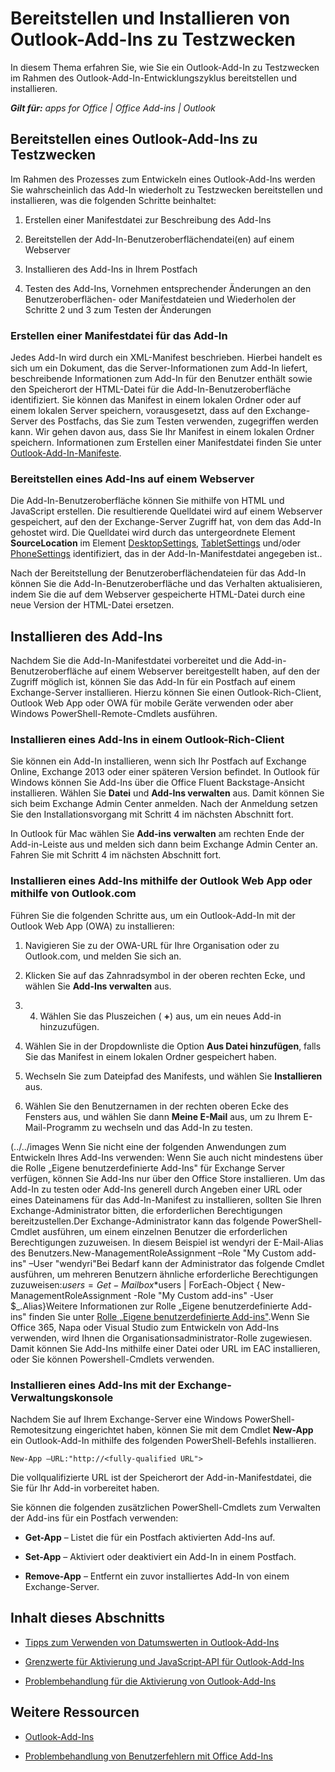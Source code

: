 
# Bereitstellen und Installieren von Outlook-Add-Ins zu Testzwecken
In diesem Thema erfahren Sie, wie Sie ein Outlook-Add-In zu Testzwecken im Rahmen des Outlook-Add-In-Entwicklungszyklus bereitstellen und installieren. 

 _**Gilt für:** apps for Office | Office Add-ins | Outlook_


## Bereitstellen eines Outlook-Add-Ins zu Testzwecken


Im Rahmen des Prozesses zum Entwickeln eines Outlook-Add-Ins werden Sie wahrscheinlich das Add-In wiederholt zu Testzwecken bereitstellen und installieren, was die folgenden Schritte beinhaltet:


1. Erstellen einer Manifestdatei zur Beschreibung des Add-Ins
    
2. Bereitstellen der Add-In-Benutzeroberflächendatei(en) auf einem Webserver
    
3. Installieren des Add-Ins in Ihrem Postfach
    
4. Testen des Add-Ins, Vornehmen entsprechender Änderungen an den Benutzeroberflächen- oder Manifestdateien und Wiederholen der Schritte 2 und 3 zum Testen der Änderungen
    

### Erstellen einer Manifestdatei für das Add-In

Jedes Add-In wird durch ein XML-Manifest beschrieben. Hierbei handelt es sich um ein Dokument, das die Server-Informationen zum Add-In liefert, beschreibende Informationen zum Add-In für den Benutzer enthält sowie den Speicherort der HTML-Datei für die Add-In-Benutzeroberfläche identifiziert. Sie können das Manifest in einem lokalen Ordner oder auf einem lokalen Server speichern, vorausgesetzt, dass auf den Exchange-Server des Postfachs, das Sie zum Testen verwenden, zugegriffen werden kann. Wir gehen davon aus, dass Sie Ihr Manifest in einem lokalen Ordner speichern. Informationen zum Erstellen einer Manifestdatei finden Sie unter [Outlook-Add-In-Manifeste](98ee2cca-f866-4377-bd1f-6a5338ebd7b1.md). 


### Bereitstellen eines Add-Ins auf einem Webserver

Die Add-In-Benutzeroberfläche können Sie mithilfe von HTML und JavaScript erstellen. Die resultierende Quelldatei wird auf einem Webserver gespeichert, auf den der Exchange-Server Zugriff hat, von dem das Add-In gehostet wird. Die Quelldatei wird durch das untergeordnete Element  **SourceLocation** im Element [DesktopSettings](http://msdn.microsoft.com/de-de/library/da9fd085-b8cc-2be0-d329-2aa1ef5d3f1c%28Office.15%29.aspx), [TabletSettings](http://msdn.microsoft.com/de-de/library/5c89cc7c-7ae0-49c9-fdd5-4c52118228f6%28Office.15%29.aspx) und/oder [PhoneSettings](http://msdn.microsoft.com/de-de/library/13e4eae3-8e8c-fd55-a1c2-3297b485f327%28Office.15%29.aspx) identifiziert, das in der Add-In-Manifestdatei angegeben ist..

Nach der Bereitstellung der Benutzeroberflächendateien für das Add-In können Sie die Add-In-Benutzeroberfläche und das Verhalten aktualisieren, indem Sie die auf dem Webserver gespeicherte HTML-Datei durch eine neue Version der HTML-Datei ersetzen.


## Installieren des Add-Ins


Nachdem Sie die Add-In-Manifestdatei vorbereitet und die Add-in-Benutzeroberfläche auf einem Webserver bereitgestellt haben, auf den der Zugriff möglich ist, können Sie das Add-In für ein Postfach auf einem Exchange-Server installieren. Hierzu können Sie einen Outlook-Rich-Client, Outlook Web App oder OWA für mobile Geräte verwenden oder aber Windows PowerShell-Remote-Cmdlets ausführen.


### Installieren eines Add-Ins in einem Outlook-Rich-Client

Sie können ein Add-In installieren, wenn sich Ihr Postfach auf Exchange Online, Exchange 2013 oder einer späteren Version befindet. In Outlook für Windows können Sie Add-Ins über die Office Fluent Backstage-Ansicht installieren. Wählen Sie  **Datei** und **Add-Ins verwalten** aus. Damit können Sie sich beim Exchange Admin Center anmelden. Nach der Anmeldung setzen Sie den Installationsvorgang mit Schritt 4 im nächsten Abschnitt fort.

In Outlook für Mac wählen Sie  **Add-ins verwalten** am rechten Ende der Add-in-Leiste aus und melden sich dann beim Exchange Admin Center an. Fahren Sie mit Schritt 4 im nächsten Abschnitt fort.


### Installieren eines Add-Ins mithilfe der Outlook Web App oder mithilfe von Outlook.com

Führen Sie die folgenden Schritte aus, um ein Outlook-Add-In mit der Outlook Web App (OWA) zu installieren:


1. Navigieren Sie zu der OWA-URL für Ihre Organisation oder zu Outlook.com, und melden Sie sich an.
    
2. Klicken Sie auf das Zahnradsymbol in der oberen rechten Ecke, und wählen Sie  **Add-Ins verwalten** aus.
    
3. 4. Wählen Sie das Pluszeichen ( **+**) aus, um ein neues Add-in hinzuzufügen.
    
5. Wählen Sie in der Dropdownliste die Option  **Aus Datei hinzufügen**, falls Sie das Manifest in einem lokalen Ordner gespeichert haben.
    
6. Wechseln Sie zum Dateipfad des Manifests, und wählen Sie  **Installieren** aus.
    
7. Wählen Sie den Benutzernamen in der rechten oberen Ecke des Fensters aus, und wählen Sie dann  **Meine E-Mail** aus, um zu Ihrem E-Mail-Programm zu wechseln und das Add-In zu testen.
    

(../../images  Wenn Sie nicht eine der folgenden Anwendungen zum Entwickeln Ihres Add-Ins verwenden: Wenn Sie auch nicht mindestens über die Rolle „Eigene benutzerdefinierte Add-Ins" für Exchange Server verfügen, können Sie Add-Ins nur über den Office Store installieren. Um das Add-In zu testen oder Add-Ins generell durch Angeben einer URL oder eines Dateinamens für das Add-In-Manifest zu installieren, sollten Sie Ihren Exchange-Administrator bitten, die erforderlichen Berechtigungen bereitzustellen.Der Exchange-Administrator kann das folgende PowerShell-Cmdlet ausführen, um einem einzelnen Benutzer die erforderlichen Berechtigungen zuzuweisen. In diesem Beispiel ist wendyri der E-Mail-Alias des Benutzers.New-ManagementRoleAssignment –Role "My Custom add-ins" –User "wendyri"Bei Bedarf kann der Administrator das folgende Cmdlet ausführen, um mehreren Benutzern ähnliche erforderliche Berechtigungen zuzuweisen:$users = Get-Mailbox *$users | ForEach-Object { New-ManagementRoleAssignment -Role "My Custom add-ins" -User $_.Alias}Weitere Informationen zur Rolle „Eigene benutzerdefinierte Add-ins" finden Sie unter [Rolle „Eigene benutzerdefinierte Add-ins"](http://technet.microsoft.com/de-de/library/aa0321b3-2ec0-4694-875b-7a93d3d99089%28exchg.150%29.aspx).Wenn Sie Office 365, Napa oder Visual Studio zum Entwickeln von Add-Ins verwenden, wird Ihnen die Organisationsadministrator-Rolle zugewiesen. Damit können Sie Add-Ins mithilfe einer Datei oder URL im EAC installieren, oder Sie können Powershell-Cmdlets verwenden.


### Installieren eines Add-Ins mit der Exchange-Verwaltungskonsole

Nachdem Sie auf Ihrem Exchange-Server eine Windows PowerShell-Remotesitzung eingerichtet haben, können Sie mit dem Cmdlet  **New-App** ein Outlook-Add-In mithilfe des folgenden PowerShell-Befehls installieren.


```
New-App –URL:"http://<fully-qualified URL">
```

Die vollqualifizierte URL ist der Speicherort der Add-in-Manifestdatei, die Sie für Ihr Add-in vorbereitet haben.

Sie können die folgenden zusätzlichen PowerShell-Cmdlets zum Verwalten der Add-ins für ein Postfach verwenden:


-  **Get-App** – Listet die für ein Postfach aktivierten Add-Ins auf.
    
-  **Set-App** – Aktiviert oder deaktiviert ein Add-In in einem Postfach.
    
-  **Remove-App** – Entfernt ein zuvor installiertes Add-In von einem Exchange-Server.
    

## Inhalt dieses Abschnitts



- [Tipps zum Verwenden von Datumswerten in Outlook-Add-Ins](03366046-778c-4a34-8f85-b1e538d59c89.md)
    
- [Grenzwerte für Aktivierung und JavaScript-API für Outlook-Add-Ins](e0c9e3d0-517e-4333-b8bd-e169c51a07f6.md)
    
- [Problembehandlung für die Aktivierung von Outlook-Add-Ins](da5b56c9-7fd1-4556-8c0e-f489c4c9e9b6.md)
    

## Weitere Ressourcen



- [Outlook-Add-Ins](71e64bc9-e347-4f5d-8948-0a47b5dd93e6.md)
    
- [Problembehandlung von Benutzerfehlern mit Office Add-Ins](4e3a5129-5bb8-4aed-b122-200c6410d82c.md)
    
